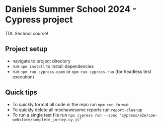 # Daniels Summer School 2024 - Cypress project

TDL Shchool course!

## Project setup

- navigate to project directory
- run `npm install` to install dependencies
- run `npm run cypress-open` or `npm run cypress-run` (for headless test execution)

## Quick tips

- To quickly format all code in the repo run `npm run format`
- To quickly delete all mochawesome reports run `report-cleanup`
- To run a single test file run `npx cypress run --spec "cypress/e2e/coe-webstore/complete_jorney.cy.js"`
